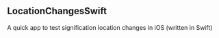 LocationChangesSwift
---

A quick app to test signification location changes in iOS (written in Swift)